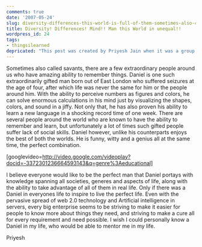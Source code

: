 ```yaml
---
comments: true
date: '2007-05-24'
slug: diversity-differences-this-world-is-full-of-them-sometimes-also-called-savants-there-are-a-few-extraordinary-people-around-us-who-have-amazing-ability-to-remember-things-daniel-is-one-such-e
title: Diversity! Differences! Mind!! Man this World in unequal!!
wordpress_id: 24
tags:
- thingsilearned
depricated: "This post was created by Priyesh Jain when it was a group blog/site.  I'm now depricating all posts that aren't mine as it has become more of a personal site."
---
```


Sometimes also called savants, there are a few extraordinary people around us who have amazing ability to remember things. Daniel is one such extraordinarily gifted man born out of East London who suffered seizures at the age of four, after which life was never the same for him or the people around him. With the ability to perceive numbers as figures and colors, he can solve enormous calculations in his mind just by visualizing the shapes, colors, and sound in a jiffy. Not only that, he has also proven his ability to learn a new language in a shocking record time of one week. There are several people around the world who are known to have the ability to remember and learn, but unfortunately a lot of times such gifted people suffer lack of social skills. Daniel however, unlike his counterparts enjoys the best of both the worlds. He is funny, witty and a genius all at the same time, the perfect combination.

[googlevideo=http://video.google.com/videoplay?docid=-3372301236664593143&q=genre%3Aeducational]

I believe everyone would like to be the perfect man that Daniel portays with knowledge spanning all societies, generes and aspects of life, along with the ability to take advantage of all of them in real life. Only if there was a Daniel in everyones life to inspire to live the perfect life. Even with the pervasive spread of web 2.0 technology and Artificial intelligence in servers, every big enterprise seems to be striving to make it easier for people to know more about things they need, and striving to make a cure all for every requirement and need possible. I wish I could personally know a Daniel in my life, who would be able to mentor me in my life.


Priyesh
